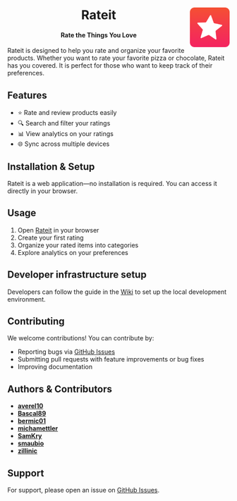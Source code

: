 <h1 align="center">
  Rateit
  <img src="Resources/Icons/AppIcon-Rouned.png" align="right" alt="App Icon" width="90" height="90">
</h1>

<h4 align="center">Rate the Things You Love</h4>

Rateit is designed to help you rate and organize your favorite products. Whether you want to rate your favorite pizza or chocolate, Rateit has you covered. It is perfect for those who want to keep track of their preferences.

## Features

- ⭐ Rate and review products easily
- 🔍 Search and filter your ratings
- 📊 View analytics on your ratings
- 🌐 Sync across multiple devices

## Installation & Setup

Rateit is a web application—no installation is required. You can access it directly in your browser.

## Usage

1. Open [Rateit](https://rateit.pm4.init-lab.ch) in your browser
2. Create your first rating
3. Organize your rated items into categories
4. Explore analytics on your preferences

## Developer infrastructure setup

Developers can follow the guide in the [Wiki](https://github.com/Rateit-PM4-Org/Rateit/wiki/Infrastruktur#lokale-entwicklungsumgebung-aufbauen) to set up the local development environment.

## Contributing

We welcome contributions! You can contribute by:

- Reporting bugs via [GitHub Issues](https://github.com/Rateit-PM4-Org/Rateit/issues)
- Submitting pull requests with feature improvements or bug fixes
- Improving documentation

## Authors & Contributors

- **[averel10](https://github.com/averel10)**
- **[Bascal89](https://github.com/Bascal89)**
- **[bermic01](https://github.com/bermic01)**
- **[michamettler](https://github.com/michamettler)**
- **[SamKry](https://github.com/SamKry)**
- **[smaubio](https://github.com/smaubio)**
- **[zillinic](https://github.com/zillinichttps://github.com/zillinic)**

## Support

For support, please open an issue on [GitHub Issues](https://github.com/Rateit-PM4-Org/Rateit/issues).

